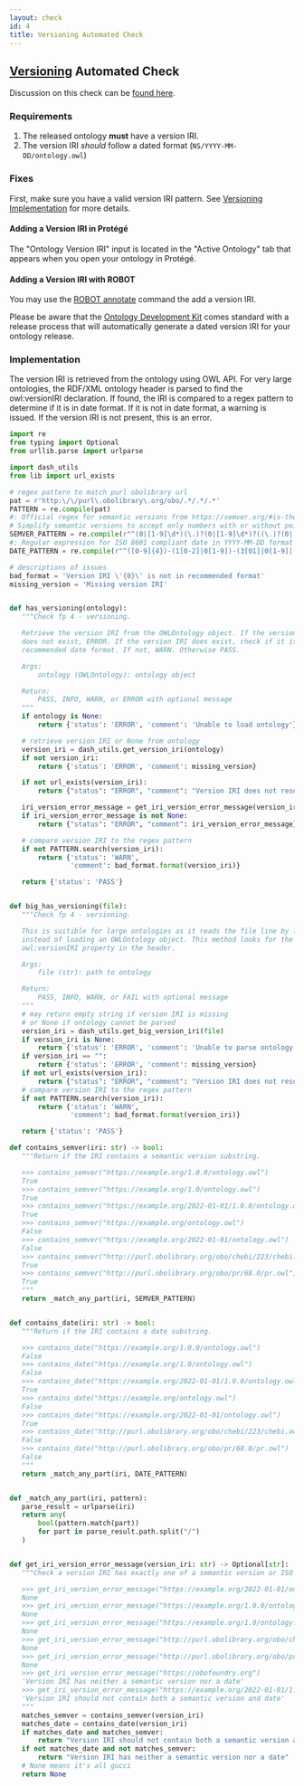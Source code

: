 ```yaml
---
layout: check
id: 4
title: Versioning Automated Check
---
```


## [Versioning](http://obofoundry.org/principles/fp-004-versioning.html) Automated Check

Discussion on this check can be [found here](https://github.com/OBOFoundry/OBOFoundry.github.io/issues/1016).

### Requirements

1. The released ontology **must** have a version IRI.
2. The version IRI _should_ follow a dated format (`NS/YYYY-MM-DD/ontology.owl`)

### Fixes

First, make sure you have a valid version IRI pattern. See [Versioning Implementation](http://obofoundry.org/principles/fp-004-versioning.html#implementation) for more details.

#### Adding a Version IRI in Protégé

The "Ontology Version IRI" input is located in the "Active Ontology" tab that appears when you open your ontology in Protégé.

#### Adding a Version IRI with ROBOT

You may use the [ROBOT annotate](http://robot.obolibrary.org/annotate) command the add a version IRI.

Please be aware that the [Ontology Development Kit](https://github.com/INCATools/ontology-development-kit) comes standard with a release process that will automatically generate a dated version IRI for your ontology release.

### Implementation

The version IRI is retrieved from the ontology using OWL API. For very large ontologies, the RDF/XML ontology header is parsed to find the owl:versionIRI declaration. If found, the IRI is compared to a regex pattern to determine if it is in date format. If it is not in date format, a warning is issued. If the version IRI is not present, this is an error.

```python
import re
from typing import Optional
from urllib.parse import urlparse

import dash_utils
from lib import url_exists

# regex pattern to match purl obolibrary url
pat = r'http:\/\/purl\.obolibrary\.org/obo/.*/.*/.*'
PATTERN = re.compile(pat)
#: Official regex for semantic versions from https://semver.org/#is-there-a-suggested-regular-expression-regex-to-check-a-semver-string
# Simplify semantic versions to accept only numbers with or without point, .eg 1.1 or 11
SEMVER_PATTERN = re.compile(r"^(0|[1-9]\d*)(\.)?(0|[1-9]\d*)?((\.)?(0|[1-9]\d*))?$")
#: Regular expression for ISO 8601 compliant date in YYYY-MM-DD format
DATE_PATTERN = re.compile(r"^([0-9]{4})-(1[0-2]|0[1-9])-(3[01]|0[1-9]|[12][0-9])$")

# descriptions of issues
bad_format = 'Version IRI \'{0}\' is not in recommended format'
missing_version = 'Missing version IRI'


def has_versioning(ontology):
   """Check fp 4 - versioning.

   Retrieve the version IRI from the OWLOntology object. If the version IRI
   does not exist, ERROR. If the version IRI does exist, check if it is in the
   recommended date format. If not, WARN. Otherwise PASS.

   Args:
       ontology (OWLOntology): ontology object

   Return:
       PASS, INFO, WARN, or ERROR with optional message
   """
   if ontology is None:
       return {'status': 'ERROR', 'comment': 'Unable to load ontology'}

   # retrieve version IRI or None from ontology
   version_iri = dash_utils.get_version_iri(ontology)
   if not version_iri:
       return {'status': 'ERROR', 'comment': missing_version}

   if not url_exists(version_iri):
       return {"status": "ERROR", "comment": "Version IRI does not resolve"}

   iri_version_error_message = get_iri_version_error_message(version_iri)
   if iri_version_error_message is not None:
       return {"status": "ERROR", "comment": iri_version_error_message}

   # compare version IRI to the regex pattern
   if not PATTERN.search(version_iri):
       return {'status': 'WARN',
               'comment': bad_format.format(version_iri)}

   return {'status': 'PASS'}


def big_has_versioning(file):
   """Check fp 4 - versioning.

   This is suitible for large ontologies as it reads the file line by line,
   instead of loading an OWLOntology object. This method looks for the
   owl:versionIRI property in the header.

   Args:
       file (str): path to ontology

   Return:
       PASS, INFO, WARN, or FAIL with optional message
   """
   # may return empty string if version IRI is missing
   # or None if ontology cannot be parsed
   version_iri = dash_utils.get_big_version_iri(file)
   if version_iri is None:
       return {'status': 'ERROR', 'comment': 'Unable to parse ontology'}
   if version_iri == "":
       return {'status': 'ERROR', 'comment': missing_version}
   if not url_exists(version_iri):
       return {"status": "ERROR", "comment": "Version IRI does not resolve"}
   # compare version IRI to the regex pattern
   if not PATTERN.search(version_iri):
       return {'status': 'WARN',
               'comment': bad_format.format(version_iri)}

   return {'status': 'PASS'}

def contains_semver(iri: str) -> bool:
   """Return if the IRI contains a semantic version substring.

   >>> contains_semver("https://example.org/1.0.0/ontology.owl")
   True
   >>> contains_semver("https://example.org/1.0/ontology.owl")
   True
   >>> contains_semver("https://example.org/2022-01-01/1.0.0/ontology.owl")
   True
   >>> contains_semver("https://example.org/ontology.owl")
   False
   >>> contains_semver("https://example.org/2022-01-01/ontology.owl")
   False
   >>> contains_semver("http://purl.obolibrary.org/obo/chebi/223/chebi.owl")
   True
   >>> contains_semver("http://purl.obolibrary.org/obo/pr/68.0/pr.owl")
   True
   """
   return _match_any_part(iri, SEMVER_PATTERN)


def contains_date(iri: str) -> bool:
   """Return if the IRI contains a date substring.

   >>> contains_date("https://example.org/1.0.0/ontology.owl")
   False
   >>> contains_date("https://example.org/1.0/ontology.owl")
   False
   >>> contains_date("https://example.org/2022-01-01/1.0.0/ontology.owl")
   True
   >>> contains_date("https://example.org/ontology.owl")
   False
   >>> contains_date("https://example.org/2022-01-01/ontology.owl")
   True
   >>> contains_date("http://purl.obolibrary.org/obo/chebi/223/chebi.owl")
   False
   >>> contains_date("http://purl.obolibrary.org/obo/pr/68.0/pr.owl")
   False
   """
   return _match_any_part(iri, DATE_PATTERN)


def _match_any_part(iri, pattern):
   parse_result = urlparse(iri)
   return any(
       bool(pattern.match(part))
       for part in parse_result.path.split("/")
   )


def get_iri_version_error_message(version_iri: str) -> Optional[str]:
   """Check a version IRI has exactly one of a semantic version or ISO 8601 date (YYYY-MM-DD) in it.

   >>> get_iri_version_error_message("https://example.org/2022-01-01/ontology.owl")
   None
   >>> get_iri_version_error_message("https://example.org/1.0.0/ontology.owl")
   None
   >>> get_iri_version_error_message("https://example.org/1.0/ontology.owl")
   None
   >>> get_iri_version_error_message("http://purl.obolibrary.org/obo/chebi/223/chebi.owl")
   None
   >>> get_iri_version_error_message("http://purl.obolibrary.org/obo/pr/68.0/pr.owl")
   None
   >>> get_iri_version_error_message("https://obofoundry.org")
   'Version IRI has neither a semantic version nor a date'
   >>> get_iri_version_error_message("https://example.org/2022-01-01/1.0.0/ontology.owl")
   'Version IRI should not contain both a semantic version and date'
   """
   matches_semver = contains_semver(version_iri)
   matches_date = contains_date(version_iri)
   if matches_date and matches_semver:
       return "Version IRI should not contain both a semantic version and date"
   if not matches_date and not matches_semver:
       return "Version IRI has neither a semantic version nor a date"
   # None means it's all gucci
   return None
```
